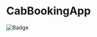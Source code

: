 # CabBookingApp

![Badge](https://visitor-counter-badge.vercel.app/api/TusharKadam7671/CabBookingApp)
